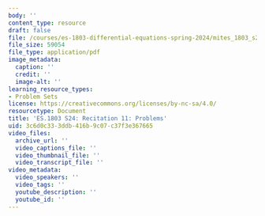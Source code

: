 ```yaml
---
body: ''
content_type: resource
draft: false
file: /courses/es-1803-differential-equations-spring-2024/mites_1803_s24_probsect-week11.pdf
file_size: 59054
file_type: application/pdf
image_metadata:
  caption: ''
  credit: ''
  image-alt: ''
learning_resource_types:
- Problem Sets
license: https://creativecommons.org/licenses/by-nc-sa/4.0/
resourcetype: Document
title: 'ES.1803 S24: Recitation 11: Problems'
uid: 3c6d0c33-3ddb-416b-9c07-c37f3e367665
video_files:
  archive_url: ''
  video_captions_file: ''
  video_thumbnail_file: ''
  video_transcript_file: ''
video_metadata:
  video_speakers: ''
  video_tags: ''
  youtube_description: ''
  youtube_id: ''
---
```


